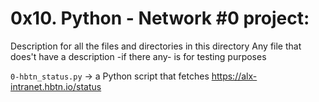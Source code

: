 # 0x10. Python - Network #0 project:


Description for all the files and directories in this directory
Any file that does't have a description -if there any- is for testing purposes


`0-hbtn_status.py` -> a Python script that fetches https://alx-intranet.hbtn.io/status

